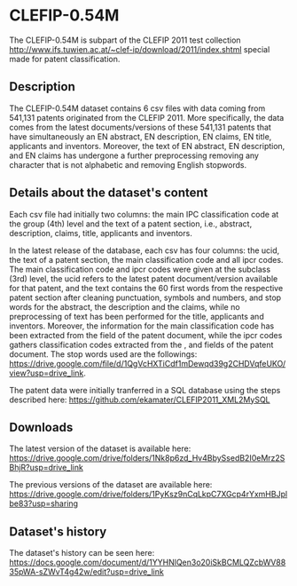 # CLEFIP-0.54M
The CLEFIP-0.54M is subpart of the CLEFIP 2011 test collection http://www.ifs.tuwien.ac.at/~clef-ip/download/2011/index.shtml special made for patent classification.
## Description
The CLEFIP-0.54M dataset contains 6 csv files with data coming from 541,131 patents originated from the CLEFIP 2011. More specifically, the data comes from the latest documents/versions of these 541,131 patents that have simultaneously an EN abstract, EN description, EN claims, EN title, applicants and inventors. Moreover, the text of EN abstract, EN description, and EN claims has undergone a further preprocessing removing any character that is not alphabetic and removing English stopwords.
## Details about the dataset's content
Each csv file had initially two columns: the main IPC classification code at the group (4th) level and the text of a patent section, i.e., abstract, description, claims, title, applicants and inventors. 

In the latest release of the database, each csv has four columns: the ucid, the text of a patent section, the main classification code and all ipcr codes. The main classification code and ipcr codes were given at the subclass (3rd) level, the ucid refers to the latest patent document/version available for that patent, and the text contains the 60 first words from the respective patent section after cleaning punctuation, symbols and numbers, and stop words for the abstract, the description and the claims, while no preprocessing of text has been performed for the title, applicants and inventors. Moreover, the information for the main classification code has been extracted from the <main-classification> field of the patent document, while the ipcr codes gathers classification codes extracted from the <main-classification>, <further-classification> and <classifications-ipcr> fields of the patent document.
The stop words used are the followings: https://drive.google.com/file/d/1QgVcHXTiCdf1mDewqd39g2CHDVqfeUKO/view?usp=drive_link.

The patent data were initially tranferred in a SQL database using the steps described here: https://github.com/ekamater/CLEFIP2011_XML2MySQL

## Downloads
The latest version of the dataset is available here: https://drive.google.com/drive/folders/1Nk8p6zd_Hv4BbySsedB2I0eMrz2SBhjR?usp=drive_link

The previous versions of the dataset are available here: https://drive.google.com/drive/folders/1PyKsz9nCqLkpC7XGcp4rYxmHBJplbe83?usp=sharing

## Dataset's history
The dataset's history can be seen here: https://docs.google.com/document/d/1YYHNlQen3o20iSkBCMLQZcbWV8835pWA-sZWvT4g42w/edit?usp=drive_link
